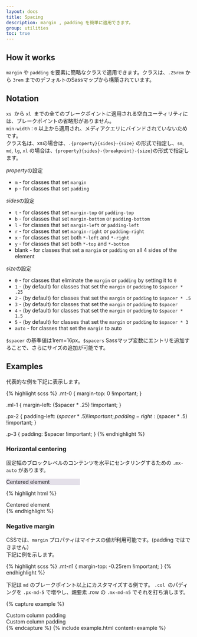 ```yaml
---
layout: docs
title: Spacing
description: margin , padding を簡単に適用できます。
group: utilities
toc: true
---
```


<!-- ---
layout: docs
title: Spacing
description: Bootstrap includes a wide range of shorthand responsive margin and padding utility classes to modify an element's appearance.
group: utilities
toc: true
--- -->

## How it works
<!-- 
Assign responsive-friendly `margin` or `padding` values to an element or a subset of its sides with shorthand classes. Includes support for individual properties, all properties, and vertical and horizontal properties. Classes are built from a default Sass map ranging from `.25rem` to `3rem`. 
-->
`margin` や `padding` を要素に簡略なクラスで適用できます。クラスは、`.25rem` から `3rem` までのデフォルトのSassマップから構築されています。


## Notation
<!-- 
Spacing utilities that apply to all breakpoints, from `xs` to `xl`, have no breakpoint abbreviation in them. This is because those classes are applied from `min-width: 0` and up, and thus are not bound by a media query. The remaining breakpoints, however, do include a breakpoint abbreviation.

The classes are named using the format `{property}{sides}-{size}` for `xs` and `{property}{sides}-{breakpoint}-{size}` for `sm`, `md`, `lg`, and `xl`. 
-->
`xs `から `xl `までの全てのブレークポイントに適用される空白ユーティリティには、ブレークポイントの省略形がありません。  
`min-width：0` 以上から適用され、メディアクエリにバインドされていないためです。  
クラス名は、xsの場合は、`.{property}{sides}-{size}` の形式で指定し、`sm`, `md`, `lg`, `xl` の場合は、`{property}{sides}-{breakpoint}-{size}`の形式で指定します。

<!-- Where *property* is one of: -->
*property*の設定

* `m` - for classes that set `margin`
* `p` - for classes that set `padding`

<!-- Where *sides* is one of: -->
*sides*の設定


* `t` - for classes that set `margin-top` or `padding-top`
* `b` - for classes that set `margin-bottom` or `padding-bottom`
* `l` - for classes that set `margin-left` or `padding-left`
* `r` - for classes that set `margin-right` or `padding-right`
* `x` - for classes that set both `*-left` and `*-right`
* `y` - for classes that set both `*-top` and `*-bottom`
* blank - for classes that set a `margin` or `padding` on all 4 sides of the element

<!-- Where *size* is one of: -->
*size*の設定

* `0` - for classes that eliminate the `margin` or `padding` by setting it to `0`
* `1` - (by default) for classes that set the `margin` or `padding` to `$spacer * .25`
* `2` - (by default) for classes that set the `margin` or `padding` to `$spacer * .5`
* `3` - (by default) for classes that set the `margin` or `padding` to `$spacer`
* `4` - (by default) for classes that set the `margin` or `padding` to `$spacer * 1.5`
* `5` - (by default) for classes that set the `margin` or `padding` to `$spacer * 3`
* `auto` - for classes that set the `margin` to auto

<!-- (You can add more sizes by adding entries to the `$spacers` Sass map variable.) -->
`$spacer` の基準値は1rem=16px。`$spacers` Sassマップ変数にエントリを追加することで、さらにサイズの追加が可能です。



## Examples
<!-- 
Here are some representative examples of these classes: 
-->
代表的な例を下記に表示します。  


{% highlight scss %}
.mt-0 {
  margin-top: 0 !important;
}

.ml-1 {
  margin-left: ($spacer * .25) !important;
}

.px-2 {
  padding-left: ($spacer * .5) !important;
  padding-right: ($spacer * .5) !important;
}

.p-3 {
  padding: $spacer !important;
}
{% endhighlight %}


### Horizontal centering
<!-- 
Additionally, Bootstrap also includes an `.mx-auto` class for horizontally centering fixed-width block level content—that is, content that has `display: block` and a `width` set—by setting the horizontal margins to `auto`. 
-->
固定幅のブロックレベルのコンテンツを水平にセンタリングするための  `.mx-auto` があります。　　

<div class="bd-example">
  <div class="mx-auto" style="width: 200px; background-color: rgba(86,61,124,.15);">
    Centered element
  </div>
</div>

{% highlight html %}
<div class="mx-auto" style="width: 200px;">
  Centered element
</div>
{% endhighlight %}

<!-- ### Negative margin

In CSS, `margin` properties can utilize negative values (`padding` cannot). As of 4.2, we've added negative margin utilities for every non-zero integer size listed above (e.g., `1`, `2`, `3`, `4`, `5`). These utilities are ideal for customizing grid column gutters across breakpoints.

The syntax is nearly the same as the default, positive margin utilities, but with the addition of `n` before the requested size. Here's an example class that's the opposite of `.mt-1`: -->

### Negative margin

CSSでは、`margin` プロパティはマイナスの値が利用可能です。(padding ではできません）  
下記に例を示します。

{% highlight scss %}
.mt-n1 {
  margin-top: -0.25rem !important;
}
{% endhighlight %}

<!-- Here's an example of customizing the Bootstrap grid at the medium (`md`) breakpoint and above. We've increased the `.col` padding with `.px-md-5` and then counteracted that with `.mx-md-n5` on the parent `.row`. -->

下記は `md` のブレークポイント以上にカスタマイズする例です。
`.col `のパディングを `.px-md-5` で増やし、親要素 .row の `.mx-md-n5` でそれを打ち消します。


{% capture example %}
<div class="row mx-md-n5">
  <div class="col py-3 px-md-5 border bg-light">Custom column padding</div>
  <div class="col py-3 px-md-5 border bg-light">Custom column padding</div>
</div>
{% endcapture %}
{% include example.html content=example %}
